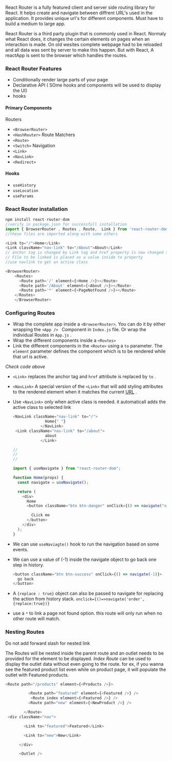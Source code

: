React Router is a fully featured client and server side routing library for React.
It helps create and navigate between diffrent URL's used in the application.
It provides unique url's for different components.
Must have to build a medium to large app.

React Router is a third party plugin that is commonly used in React. Normaly what React does, it changes the certain elements on pages when an interaction is made. On old wesites complete webpage had to be reloaded and all data was sent by server to make this happen. But with React, A reactApp is sent to the browser which handles the routes.

### React Router Features

- Conditionally render large parts of your page
- Declarative API ( SOme hooks and components will be used to display the UI)
- hooks

#### Primary Components

Routers

- `<BrowserRouter>`
- `<HashRouter>`
  Route Matchers
- `<Route>`
- `<Switch>`
  Navigation
- `<Link>`
- `<NavLink>`
- `<Redirect>`

#### Hooks

- `useHistory`
- `useLocation`
- `useParams`

### React Router installation

```javascript
npm install react-router-dom
//verify in package.json for successfull installation
import { BrowserRouter , Routes , Route,  Link } from 'react-router-dom'
//these files are imported along with some others

<Link to="/">Home</Link>
<Link className="nav-link" to="/About">About</Link>
// anchor tag is changed by Link tag and href property is now changed to 'to'
// File to be linked is placed as a value inside to property   
//use navlink to get an active class

<BrowserRouter>
    <Routes>
      <Route path='/' element={<Home />}></Route>
      <Route path='/About' element={<About />}></Route>
      <Route path='*' element={<PageNotFound />}></Route>
    </Routes>
    </BrowserRouter>

```

### Configuring Routes

- Wrap the complete app inside a `<BrowserRouter>`. You can do it by either wrapping the `<App /> ` Component in `Index.js` file. Or wrap the individual Routes in `App.js` .
- Wrap the different components inside a `<Routes>`
- Link the different components in the `<Route>` using a `to` parameter. The `element` parameter defines the component which is to be rendered while that url is active.

_Check code above_

- `<Link>` replaces the anchor tag and `href` attribute is replaced by `to` .

- `<NavLink>` A special version of the `<Link>` that will add styling attributes to the rendered element when it matches the current [URL](https://github.com/remix-run/react-router/blob/main/docs/components/nav-link.md) .

- Use `<NavLink>` only when active class is needed. it automaticall adds the active class to selected link

  ```javascript
  <NavLink className="nav-link" to="/">
                Home{" "}
              </NavLink>
   <Link className="nav-link" to="/about">
                about
              </Link>

  //
  //
  //

  import { useNavigate } from "react-router-dom";

  function Home(props) {
    const navigate = useNavigate();

    return (
      <div>
        Home
        <button className="btn btn-danger" onClick={() => navigate("order")}>

          CLick me
        </button>
      </div>
    );
  }
  ```

- We can use `useNaviagte()` hook to run the navigation based on some events.

- We can use a value of (-1) inside the navigate object to go back one step in history.

  ```javascript
  <button className="btn btn-success" onClick={() => navigate(-1)}>
    go back
  </button>
  ```

- A `{replace : true}` object can also be passed to navigate for replacing the action from history stack. `onclick={()=>navigate('order',{replace:true})}`
- use a `*` to link a page not found option. this route will only run when no other route will match.


### Nesting Routes

Do not add forward slash for nested link

The Routes will be nested inside the parent route and an outlet needs to be provided for the element to be displayed.
*Index Route* can be used to display the outlet data without even going to the route. for ex, if you wanna see the featured product list even while on product page, it will populate the outlet with Featured products.

```javascript
<Route path="/products" element={<Products />}>

          <Route path="featured" element={<Featured />} />
           <Route index element={<Featured />} />
          <Route path="new" element={<NewProduct />} />

        </Route>
 <div className="nav">

        <Link to="featured">Featured</Link>

        <Link to="new">New</Link>

      </div>

      <Outlet />
```

